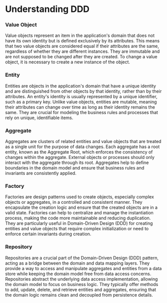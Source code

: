 # Understanding DDD

### Value Object

Value objects represent an item in the application's domain that does not have its own identity but is defined exclusively by its attributes. This means that two value objects are considered equal if their attributes are the same, regardless of whether they are different instances. They are immutable and are not supposed to be changed after they are created. To change a value object, it is necessary to create a new instance of the object.

### Entity

Entities are objects in the application's domain that have a unique identity and are distinguished from other objects by that identity, rather than by their attributes. An entity's identity is usually represented by a unique identifier, such as a primary key. Unlike value objects, entities are mutable, meaning their attributes can change over time as long as their identity remains the same. They are crucial for modeling the business rules and processes that rely on unique, identifiable items.

### Aggregate

Aggregates are clusters of related entities and value objects that are treated as a single unit for the purpose of data changes. Each aggregate has a root entity, known as the Aggregate Root, which enforces the consistency of changes within the aggregate. External objects or processes should only interact with the aggregate through its root. Aggregates help to define boundaries in the domain model and ensure that business rules and invariants are consistently applied.

### Factory

Factories are design patterns used to create objects, especially complex objects or aggregates, in a controlled and consistent manner. They encapsulate the creation logic and ensure that the created objects are in a valid state. Factories can help to centralize and manage the instantiation process, making the code more maintainable and reducing duplication. They are particularly useful in Domain-Driven Design (DDD) for creating entities and value objects that require complex initialization or need to enforce certain invariants during creation.

### Repository

Repositories are a crucial part of the Domain-Driven Design (DDD) pattern, acting as a bridge between the domain and data mapping layers. They provide a way to access and manipulate aggregates and entities from a data store while keeping the domain model free from data access concerns. Repositories abstract the underlying data access implementation, allowing the domain model to focus on business logic. They typically offer methods to add, update, delete, and retrieve entities and aggregates, ensuring that the domain logic remains clean and decoupled from persistence details.
